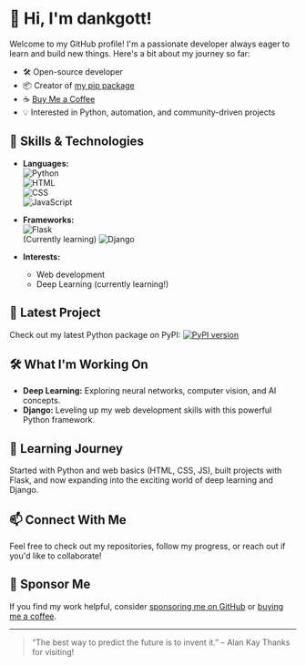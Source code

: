 # 👋 Hi, I'm dankgott!

Welcome to my GitHub profile! I'm a passionate developer always eager to learn and build new things. Here's a bit about my journey so far:

- 🛠️ Open-source developer
- 📦 Creator of [my pip package](https://pypi.org/project/fileauto/)
- ☕ [Buy Me a Coffee](https://buymeacoffee.com/dankgott)
- 💡 Interested in Python, automation, and community-driven projects

## 🚀 Skills & Technologies

- **Languages:**  
  ![Python](https://img.shields.io/badge/-Python-blue?logo=python&logoColor=white)  
  ![HTML](https://img.shields.io/badge/-HTML5-orange?logo=html5&logoColor=white)  
  ![CSS](https://img.shields.io/badge/-CSS3-blue?logo=css3&logoColor=white)  
  ![JavaScript](https://img.shields.io/badge/-JavaScript-yellow?logo=javascript&logoColor=white)

- **Frameworks:**  
  ![Flask](https://img.shields.io/badge/-Flask-black?logo=flask&logoColor=white)  
  (Currently learning) ![Django](https://img.shields.io/badge/-Django-green?logo=django&logoColor=white)

- **Interests:**  
  - Web development
  - Deep Learning (currently learning!)

## 📢 Latest Project

Check out my latest Python package on PyPI:
[![PyPI version](https://img.shields.io/pypi/v/fileauto.svg)](https://pypi.org/project/fileauto/)

## 🛠️ What I'm Working On

- **Deep Learning:** Exploring neural networks, computer vision, and AI concepts.
- **Django:** Leveling up my web development skills with this powerful Python framework.

## 🌱 Learning Journey

Started with Python and web basics (HTML, CSS, JS), built projects with Flask, and now expanding into the exciting world of deep learning and Django.

## 📫 Connect With Me

Feel free to check out my repositories, follow my progress, or reach out if you'd like to collaborate!

## 🚀 Sponsor Me

If you find my work helpful, consider [sponsoring me on GitHub](https://github.com/sponsors/dankgott) or [buying me a coffee](https://buymeacoffee.com/dankgott).


---

> “The best way to predict the future is to invent it.” – Alan Kay
> Thanks for visiting!

